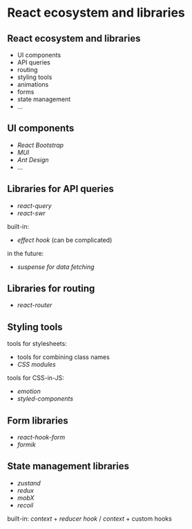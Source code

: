 # React ecosystem and libraries

## React ecosystem and libraries

- UI components
- API queries
- routing
- styling tools
- animations
- forms
- state management
- ...

## UI components

- _React Bootstrap_
- _MUI_
- _Ant Design_
- ...

## Libraries for API queries

- _react-query_
- _react-swr_

built-in:

- _effect hook_ (can be complicated)

in the future:

- _suspense for data fetching_

## Libraries for routing

- _react-router_

## Styling tools

tools for stylesheets:

- tools for combining class names
- _CSS modules_

tools for CSS-in-JS:

- _emotion_
- _styled-components_

## Form libraries

- _react-hook-form_
- _formik_

## State management libraries

- _zustand_
- _redux_
- _mobX_
- _recoil_

built-in: _context_ + _reducer hook_ / _context_ + custom hooks
